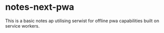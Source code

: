 # notes-next-pwa

This is a basic notes ap utilising serwist for offline pwa capabilities built on service workers.

